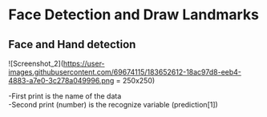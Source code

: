 # Face Detection and Draw Landmarks
## Face and Hand detection <br>

![Screenshot_2](https://user-images.githubusercontent.com/69674115/183652612-18ac97d8-eeb4-4883-a7e0-3c278a049996.png = 250x250) <br>

-First print is the name of the data
<br>
-Second print (number) is the recognize variable (prediction[1]) <br>

